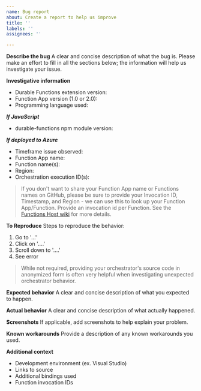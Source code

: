 ```yaml
---
name: Bug report
about: Create a report to help us improve
title: ''
labels: ''
assignees: ''

---
```


**Describe the bug**
A clear and concise description of what the bug is. Please make an effort to fill in all the sections below; the information will help us investigate your issue.

**Investigative information**

- Durable Functions extension version:
- Function App version (1.0 or 2.0):
- Programming language used:

***If JavaScript***

- durable-functions npm module version:

***If deployed to Azure***

- Timeframe issue observed:
- Function App name:
- Function name(s):
- Region:
- Orchestration execution ID(s):

> If you don't want to share your Function App name or Functions names on GitHub, please be sure to provide your Invocation ID, Timestamp, and Region - we can use this to look up your Function App/Function. Provide an invocation id per Function. See the [Functions Host wiki](https://github.com/Azure/azure-webjobs-sdk-script/wiki/Sharing-Your-Function-App-name-privately) for more details.

**To Reproduce**
Steps to reproduce the behavior:

1. Go to '...'
2. Click on '....'
3. Scroll down to '....'
4. See error

> While not required, providing your orchestrator's source code in anonymized form is often very helpful when investigating unexpected orchestrator behavior.

**Expected behavior**
A clear and concise description of what you expected to happen.

**Actual behavior**
A clear and concise description of what actually happened.

**Screenshots**
If applicable, add screenshots to help explain your problem.

**Known workarounds**
Provide a description of any known workarounds you used.

**Additional context**

- Development environment (ex. Visual Studio)
- Links to source
- Additional bindings used
- Function invocation IDs